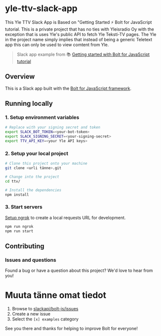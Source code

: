 # yle-ttv-slack-app

This Yle TTV Slack App is Based on "Getting Started ⚡️ Bolt for JavaScript tutorial. This is a private project that has no ties with Yleisradio Oy with the exception that is uses Yle's public API to fetch Yle Teksti-TV pages. The Yle in the project name simply implies that instead of being a generic Teletext app this can only be used to view comtent from Yle.

> Slack app example from 📚 [Getting started with Bolt for JavaScript tutorial][1]

## Overview

This is a Slack app built with the [Bolt for JavaScript framework][2].

## Running locally

### 1. Setup environment variables

```zsh
# Replace with your signing secret and token
export SLACK_BOT_TOKEN=<your-bot-token>
export SLACK_SIGNING_SECRET=<your-signing-secret>
export TTV_API_KEY=<your Yle API keys>
```

### 2. Setup your local project

```zsh
# Clone this project onto your machine
git clone <urli tänne>.git

# Change into the project
cd ttv/

# Install the dependencies
npm install
```

### 3. Start servers

[Setup ngrok][3] to create a local requests URL for development.

```zsh
npm run ngrok
npm run start
```

## Contributing

### Issues and questions

Found a bug or have a question about this project? We'd love to hear from you!
# Muuta tänne omat tiedot
1. Browse to [slackapi/bolt-js/issues][4]
1. Create a new issue
1. Select the `[x] examples` category

See you there and thanks for helping to improve Bolt for everyone!

[1]: https://slack.dev/bolt-js/tutorial/getting-started
[2]: https://slack.dev/bolt-js/
[3]: https://slack.dev/bolt-js/tutorial/getting-started#setting-up-events
[4]: https://github.com/slackapi/bolt-js/issues/new